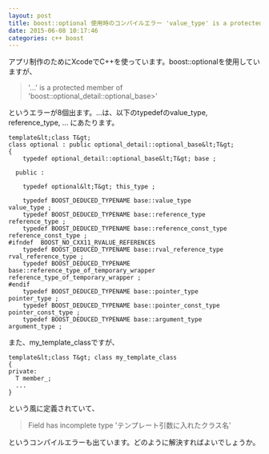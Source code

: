 ```yaml
---
layout: post
title: boost::optional 使用時のコンパイルエラー 'value_type' is a protected member of 'boost::optional_detail::optional_base<my_template_class<my_class>>'
date: 2015-06-08 10:17:46
categories: c++ boost
---
```

<p>アプリ制作のためにXcodeでC++を使っています。boost::optionalを使用していますが、</p>

<blockquote>
  <p>'...' is a protected member of<br>
  'boost::optional_detail::optional_base>'</p>
</blockquote>

<p>というエラーが8個出ます。...は、以下のtypedefのvalue_type, reference_type, ... にあたります。</p>

```
template&lt;class T&gt;
class optional : public optional_detail::optional_base&lt;T&gt;
{
    typedef optional_detail::optional_base&lt;T&gt; base ;

  public :

    typedef optional&lt;T&gt; this_type ;

    typedef BOOST_DEDUCED_TYPENAME base::value_type           value_type ;
    typedef BOOST_DEDUCED_TYPENAME base::reference_type       reference_type ;
    typedef BOOST_DEDUCED_TYPENAME base::reference_const_type reference_const_type ;
#ifndef  BOOST_NO_CXX11_RVALUE_REFERENCES
    typedef BOOST_DEDUCED_TYPENAME base::rval_reference_type  rval_reference_type ;
    typedef BOOST_DEDUCED_TYPENAME base::reference_type_of_temporary_wrapper reference_type_of_temporary_wrapper ;
#endif
    typedef BOOST_DEDUCED_TYPENAME base::pointer_type         pointer_type ;
    typedef BOOST_DEDUCED_TYPENAME base::pointer_const_type   pointer_const_type ;
    typedef BOOST_DEDUCED_TYPENAME base::argument_type        argument_type ;
```

<p>また、my_template_classですが、</p>

```
template&lt;class T&gt; class my_template_class
{
private:
  T member_;
  ...
}
```

<p>という風に定義されていて、</p>

<blockquote>
  <p>Field has incomplete type 'テンプレート引数に入れたクラス名'</p>
</blockquote>

<p>というコンパイルエラーも出ています。どのように解決すればよいでしょうか。</p>
